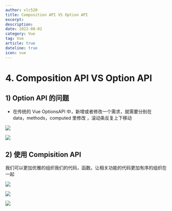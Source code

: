 ```yaml
---
author: xlc520
title: Composition API VS Option API
excerpt: 
description: 
date: 2022-08-02
category: Vue
tag: Vue
article: true
dateline: true
icon: vue
---
```


# 4. Composition API VS Option API

## 1) Option API 的问题

- 在传统的 Vue OptionsAPI 中，新增或者修改一个需求，就需要分别在 data，methods，computed 里修改 ，滚动条反复上下移动

![](https://p3-juejin.byteimg.com/tos-cn-i-k3u1fbpfcp/f84e4e2c02424d9a99862ade0a2e4114~tplv-k3u1fbpfcp-watermark.image)

![](https://p9-juejin.byteimg.com/tos-cn-i-k3u1fbpfcp/e5ac7e20d1784887a826f6360768a368~tplv-k3u1fbpfcp-watermark.image)

## 2) 使用 Compisition API

我们可以更加优雅的组织我们的代码，函数。让相关功能的代码更加有序的组织在一起

![](https://p3-juejin.byteimg.com/tos-cn-i-k3u1fbpfcp/bc0be8211fc54b6c941c036791ba4efe~tplv-k3u1fbpfcp-watermark.image)

![](https://p9-juejin.byteimg.com/tos-cn-i-k3u1fbpfcp/6cc55165c0e34069a75fe36f8712eb80~tplv-k3u1fbpfcp-watermark.image)

![](https://p6-juejin.byteimg.com/tos-cn-i-k3u1fbpfcp/2c421e5392504ecc94c222057dba338a~tplv-k3u1fbpfcp-watermark.image)
